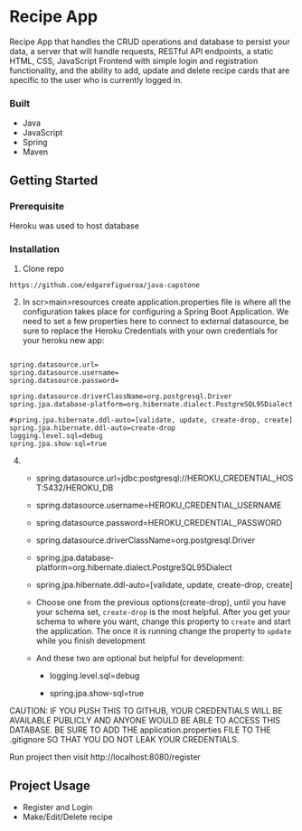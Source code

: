 # Recipe App
Recipe App that handles the CRUD operations and database to persist your data,
a server that will handle requests, RESTful API endpoints, a static HTML, CSS,
JavaScript Frontend with simple login and registration functionality, and the ability to add,
update and delete recipe cards that are specific to the user who is currently logged in.

### Built
* Java
* JavaScript
* Spring
* Maven
## Getting Started
### Prerequisite
Heroku was used to host database

### Installation
1. Clone repo
```
https://github.com/edgarefigueroa/java-capstone
```
2. In scr>main>resources create application.properties file is where all the configuration takes place for configuring a Spring Boot Application. 
We need to set a few properties here to connect to external datasource, be sure to replace the Heroku Credentials with your own credentials for your heroku new app:

```

spring.datasource.url=
spring.datasource.username=
spring.datasource.password=

spring.datasource.driverClassName=org.postgresql.Driver
spring.jpa.database-platform=org.hibernate.dialect.PostgreSQL95Dialect

#spring.jpa.hibernate.ddl-auto=[validate, update, create-drop, create]
spring.jpa.hibernate.ddl-auto=create-drop
logging.level.sql=debug
spring.jpa.show-sql=true

```
4. 
    * spring.datasource.url=jdbc:postgresql://HEROKU_CREDENTIAL_HOST:5432/HEROKU_DB

    * spring.datasource.username=HEROKU_CREDENTIAL_USERNAME

    * spring.datasource.password=HEROKU_CREDENTIAL_PASSWORD

    * spring.datasource.driverClassName=org.postgresql.Driver

    * spring.jpa.database-platform=org.hibernate.dialect.PostgreSQL95Dialect

    * spring.jpa.hibernate.ddl-auto=[validate, update, create-drop, create]

    * Choose one from the previous options(create-drop), until you have your schema set, `create-drop` is the most helpful. After you get your schema to where you want, change this property to `create` and start the application. The once it is running change the property to `update` while you finish development

    * And these two are optional but helpful for development:

        * logging.level.sql=debug

        * spring.jpa.show-sql=true

CAUTION: IF YOU PUSH THIS TO GITHUB, YOUR CREDENTIALS WILL BE AVAILABLE PUBLICLY AND ANYONE WOULD BE ABLE TO ACCESS THIS DATABASE. BE SURE TO ADD THE application.properties FILE TO THE .gitignore SO THAT YOU DO NOT LEAK YOUR CREDENTIALS.

Run project then visit http://localhost:8080/register

## Project Usage
- Register and Login
- Make/Edit/Delete recipe
